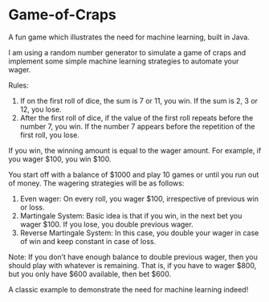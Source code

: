 # Game-of-Craps
A fun game which illustrates the need for machine learning, built in Java.

I am using a random number generator to simulate a game of craps and implement some simple machine learning strategies to automate your wager.

Rules:
1. If on the first roll of dice, the sum is 7 or 11, you win. If the sum is 2, 3 or 12, you lose.
2. After the first roll of dice, if the value of the first roll repeats before the number 7, you win. If the number 7 appears before the repetition of the first roll, you lose.

If you win, the winning amount is equal to the wager amount. For example, if you wager $100, you win $100.

You start off with a balance of $1000 and play 10 games or until you run out of money. The wagering strategies will be as follows:

1. Even wager: On every roll, you wager $100, irrespective of previous win or loss.
2. Martingale System: Basic idea is that if you win, in the next bet you wager $100. If you lose, you double previous wager.
3. Reverse Martingale System: In this case, you double your wager in case of win and keep constant in case of loss.

Note: If you don’t have enough balance to double previous wager, then you should play with whatever is remaining. That is, if you have to wager $800, but you only have $600 available, then bet $600.

A classic example to demonstrate the need for machine learning indeed!

